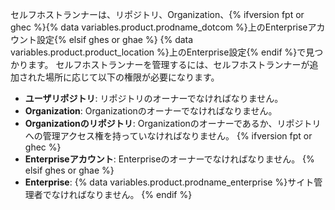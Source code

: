 セルフホストランナーは、リポジトリ、Organization、{% ifversion fpt or ghec %}{% data variables.product.prodname_dotcom %}上のEnterpriseアカウント設定{% elsif ghes or ghae %} {% data variables.product.product_location %}上のEnterprise設定{% endif %}で見つかります。 セルフホストランナーを管理するには、セルフホストランナーが追加された場所に応じて以下の権限が必要になります。
- **ユーザリポジトリ**: リポジトリのオーナーでなければなりません。
- **Organization**: Organizationのオーナーでなければなりません。
- **Organizationのリポジトリ**: Organizationのオーナーであるか、リポジトリへの管理アクセス権を持っていなければなりません。
{% ifversion fpt or ghec %}
- **Enterpriseアカウント**: Enterpriseのオーナーでなければなりません。
{% elsif ghes or ghae %}
- **Enterprise**: {% data variables.product.prodname_enterprise %}サイト管理者でなければなりません。
{% endif %}

